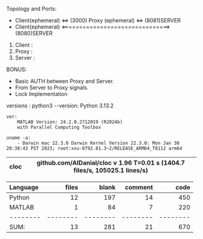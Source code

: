 Topology and Ports:
- Client(ephemeral)   <=>  (3000) Proxy (ephemeral) <=>  (8081)SERVER
- Client(ephemeral)   <===============================>  (8080)SERVER

1) Client :
2) Proxy :
3) Server :


BONUS:
 - Basic AUTH between Proxy and Server.
 - From Server to Proxy signals.
 - Lock Implementation


versions : 
    python3 --version:
        Python 3.13.2

    ver:
        MATLAB Version: 24.2.0.2712019 (R2024b)
        with Parallel Computing Toolbox

    uname -a:
        - Darwin mac 22.3.0 Darwin Kernel Version 22.3.0: Mon Jan 30 20:38:43 PST 2023; root:xnu-8792.81.3~2/RELEASE_ARM64_T8112 arm64




cloc|github.com/AlDanial/cloc v 1.96  T=0.01 s (1404.7 files/s, 105025.1 lines/s)
--- | ---

Language|files|blank|comment|code
:-------|-------:|-------:|-------:|-------:
Python|12|197|14|450
MATLAB|1|84|7|220
--------|--------|--------|--------|--------
SUM:|13|281|21|670